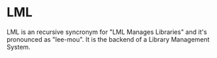 # LML
LML is an recursive syncronym for "LML Manages Libraries" and it's pronounced as "lee-mou". It is the backend of a Library Management System.
